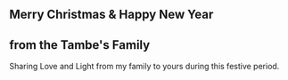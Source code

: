 ## Merry Christmas & Happy New Year
##     from the Tambe's Family

Sharing Love and Light from my family to yours during
this festive period.